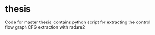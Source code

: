# thesis
Code for master thesis, contains python script for extracting the control flow graph CFG extraction with radare2
